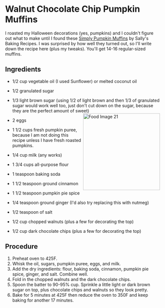 # Walnut Chocolate Chip Pumpkin Muffins

I roasted my Halloween decorations (yes, pumpkins) and I couldn't figure out what to make until I found these [Simply Pumpkin Muffins](https://sallysbakingaddiction.com/pumpkin-muffins-recipe/) by Sally's Baking Recipes. I was surprised by how well they turned out, so I'll write down the recipe here (plus my tweaks). You'll get 14-16 regular-sized muffins.

## Ingredients
- 1/2 cup vegetable oil (I used Sunflower) or melted coconut oil
- 1/2 granulated sugar
- 1/3 light brown sugar (using 1/2 of light brown and then 1/3 of granulated sugar would work well too, just don't cut down on the sugar, because they are the perfect amount of sweet)
<img src="CCPumpkinMuffins.jpeg" alt="Food Image 21" class="food-image"
align ="right" width = "250" height = "auto">

- 2 eggs
- 1 1/2 cups fresh pumpkin puree, because I am not doing this recipe unless I have fresh roasted pumpkins. 
- 1/4 cup milk (any works)
- 1 3/4 cups all-purpose flour
- 1 teaspoon baking soda
- 1 1/2 teaspoon ground cinnamon
- 1 1/2 teaspoon pumpkin pie spice
- 1/4 teaspoon ground ginger (I'd also try replacing this with nutmeg)
- 1/2 teaspoon of salt
- 1/2 cup chopped walnuts (plus a few for decorating the top)
- 1/2 cup dark chocolate chips (plus a few for decorating the top)

## Procedure
1. Preheat oven to 425F.
2. Whisk the oil, sugars, pumpkin puree, eggs, and milk. 
3. Add the dry ingredients: flour, baking soda, cinnamon, pumpkin pie spice, ginger, and salt. Combine well.
4. Fold in the chopped walnuts and the dark chocolate chips.
5. Spoon the batter to 90-95% cup. Sprinkle a little light or dark brown sugar on top, plus chocolate chips and walnuts so they look pretty. 
6. Bake for 5 minutes at 425F then reduce the oven to 350F and keep baking for another 17 minutes. 
